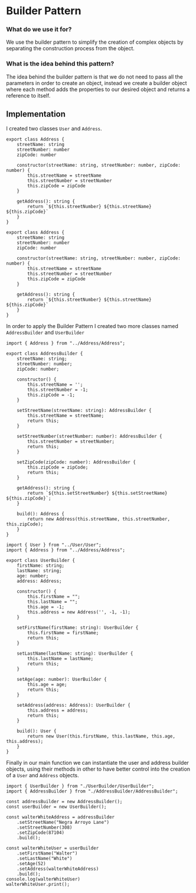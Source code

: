 # Builder Pattern
### What do we use it for?
We use the builder pattern to simplify the creation of complex objects by separating
the construction process from the object.

### What is the idea behind this pattern?
The idea behind the builder pattern is that we do not need to pass all the 
parameters in order to create an object, instead we create a builder object where
each method adds the properties to our desired object and returns a reference to itself.

## Implementation
I created two classes `User` and `Address`.
```
export class Address {
    streetName: string
    streetNumber: number
    zipCode: number

    constructor(streetName: string, streetNumber: number, zipCode: number) {
        this.streetName = streetName
        this.streetNumber = streetNumber
        this.zipCode = zipCode
    }

    getAddress(): string {
        return `${this.streetNumber} ${this.streetName} ${this.zipCode}`
    }
}
```
```
export class Address {
    streetName: string
    streetNumber: number
    zipCode: number

    constructor(streetName: string, streetNumber: number, zipCode: number) {
        this.streetName = streetName
        this.streetNumber = streetNumber
        this.zipCode = zipCode
    }

    getAddress(): string {
        return `${this.streetNumber} ${this.streetName} ${this.zipCode}`
    }
}
```
In order to apply the Builder Pattern I created two more classes named `AddressBuilder`
and `UserBuilder`
```
import { Address } from "../Address/Address";

export class AddressBuilder {
    streetName: string;
    streetNumber: number;
    zipCode: number;

    constructor() {
        this.streetName = '';
        this.streetNumber = -1;
        this.zipCode = -1;
    }

    setStreetName(streetName: string): AddressBuilder {
        this.streetName = streetName;
        return this;
    }

    setStreetNumber(streetNumber: number): AddressBuilder {
        this.streetNumber = streetNumber;
        return this;
    }

    setZipCode(zipCode: number): AddressBuilder {
        this.zipCode = zipCode;
        return this;
    }

    getAddress(): string {
        return `${this.setStreetNumber} ${this.setStreetName} ${this.zipCode}`;
    }

    build(): Address {
        return new Address(this.streetName, this.streetNumber, this.zipCode);
    }
}
```
```
import { User } from "../User/User";
import { Address } from "../Address/Address";

export class UserBuilder {
    firstName: string;
    lastName: string;
    age: number;
    address: Address;

    constructor() {
        this.firstName = "";
        this.lastName = "";
        this.age = -1;
        this.address = new Address('', -1, -1);
    }

    setFirstName(firstName: string): UserBuilder {
        this.firstName = firstName;
        return this;
    }

    setLastName(lastName: string): UserBuilder {
        this.lastName = lastName;
        return this;
    }

    setAge(age: number): UserBuilder {
        this.age = age;
        return this;
    }

    setAddress(address: Address): UserBuilder {
        this.address = address;
        return this;
    }

    build(): User {
        return new User(this.firstName, this.lastName, this.age, this.address);
    }
}
```
Finally in our main function we can instantiate the user and address builder
objects, using their methods in other to have better control into the creation
of a `User` and `Address` objects.
```
import { UserBuilder } from "./UserBuilder/UserBuilder";
import { AddressBuilder } from "./AddressBuilder/AddressBuilder";

const addressBuilder = new AddressBuilder();
const userBuilder = new UserBuilder();

const walterWhiteAddress = addressBuilder
    .setStreetName("Negra Arroyo Lane")
    .setStreetNumber(308)
    .setZipCode(87104)
    .build();

const walterWhiteUser = userBuilder
    .setFirstName("Walter")
    .setLastName("White")
    .setAge(52)
    .setAddress(walterWhiteAddress)
    .build();
console.log(walterWhiteUser)
walterWhiteUser.print();
```
